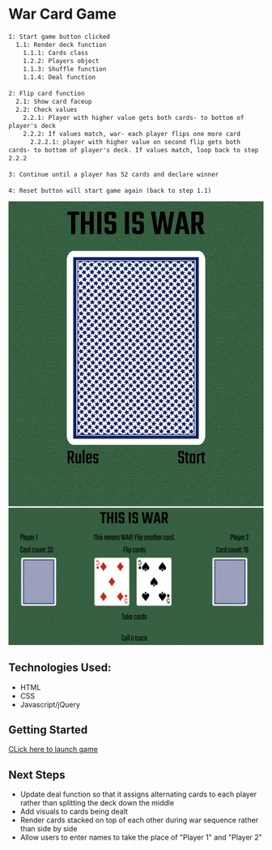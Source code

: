 # War Card Game
```
1: Start game button clicked
  1.1: Render deck function
    1.1.1: Cards class
    1.2.2: Players object
    1.1.3: Shuffle function
    1.1.4: Deal function

2: Flip card function
  2.1: Show card faceup
  2.2: Check values
    2.2.1: Player with higher value gets both cards- to bottom of player's deck
    2.2.2: If values match, war- each player flips one more card
      2.2.2.1: player with higher value on second flip gets both cards- to bottom of player's deck. If values match, loop back to step 2.2.2

3: Continue until a player has 52 cards and declare winner

4: Reset button will start game again (back to step 1.1)
```
![Landing Page](./Screenshot1.png)
![Game Board](./Screenshot2.png)
## Technologies Used:
* HTML
* CSS
* Javascript/jQuery
## Getting Started
[CLick here to launch game](https://kstick9210.github.io/War-Card-Game/)
## Next Steps
* Update deal function so that it assigns alternating cards to each player rather than splitting the deck down the middle
* Add visuals to cards being dealt
* Render cards stacked on top of each other during war sequence rather than side by side
* Allow users to enter names to take the place of "Player 1" and "Player 2"
